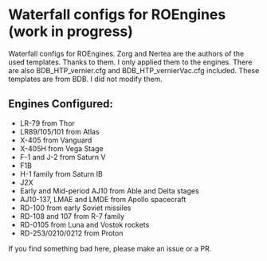 # Waterfall configs for ROEngines (work in progress)
Waterfall configs for ROEngines.
Zorg and Nertea are the authors of the used templates. Thanks to them. I only applied them to the engines.
There are also BDB_HTP_vernier.cfg and BDB_HTP_vernierVac.cfg included. These templates are from BDB. I did not modify them.

## Engines Configured:
* LR-79 from Thor
* LR89/105/101 from Atlas
* X-405 from Vanguard
* X-405H from Vega Stage
* F-1 and J-2 from Saturn V
* F1B
* H-1 family from Saturn IB
* J2X
* Early and Mid-period AJ10 from Able and Delta stages
* AJ10-137, LMAE and LMDE from Apollo spacecraft
* RD-100 from early Soviet missiles
* RD-108 and 107 from R-7 family
* RD-0105 from Luna and Vostok rockets
* RD-253/0210/0212 from Proton

If you find something bad here, please make an issue or a PR.

